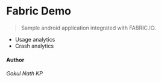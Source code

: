 # Fabric Demo

> Sample android application integrated with FABRIC.IO. 

- Usage analytics
- Crash analytics

#### Author

###### Gokul Nath KP
